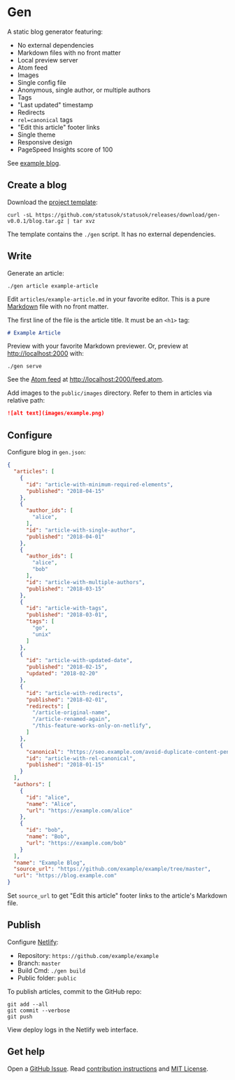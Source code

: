 # Gen

A static blog generator featuring:

* No external dependencies
* Markdown files with no front matter
* Local preview server
* Atom feed
* Images
* Single config file
* Anonymous, single author, or multiple authors
* Tags
* "Last updated" timestamp
* Redirects
* `rel=canonical` tags
* "Edit this article" footer links
* Single theme
* Responsive design
* PageSpeed Insights score of 100

See [example blog](https://www.statusok.com).

## Create a blog

Download the [project template](blog):

```
curl -sL https://github.com/statusok/statusok/releases/download/gen-v0.0.1/blog.tar.gz | tar xvz
```

The template contains the `./gen` script.
It has no external dependencies.

## Write

Generate an article:

```
./gen article example-article
```

Edit `articles/example-article.md` in your favorite editor.
This is a pure
[Markdown](https://guides.github.com/features/mastering-markdown/) file
with no front matter.

The first line of the file is the article title.
It must be an `<h1>` tag:

```md
# Example Article
```

Preview with your favorite Markdown previewer.
Or, preview at <http://localhost:2000> with:

```
./gen serve
```

See the [Atom feed](https://validator.w3.org/feed/docs/atom.html) at
<http://localhost:2000/feed.atom>.

Add images to the `public/images` directory.
Refer to them in articles via relative path:

```md
![alt text](images/example.png)
```

## Configure

Configure blog in `gen.json`:

```json
{
  "articles": [
    {
      "id": "article-with-minimum-required-elements",
      "published": "2018-04-15"
    },
    {
      "author_ids": [
        "alice",
      ],
      "id": "article-with-single-author",
      "published": "2018-04-01"
    },
    {
      "author_ids": [
        "alice",
        "bob"
      ],
      "id": "article-with-multiple-authors",
      "published": "2018-03-15"
    },
    {
      "id": "article-with-tags",
      "published": "2018-03-01",
      "tags": [
        "go",
        "unix"
      ]
    },
    {
      "id": "article-with-updated-date",
      "published": "2018-02-15",
      "updated": "2018-02-20"
    },
    {
      "id": "article-with-redirects",
      "published": "2018-02-01",
      "redirects": [
        "/article-original-name",
        "/article-renamed-again",
        "/this-feature-works-only-on-netlify",
      ]
    },
    {
      "canonical": "https://seo.example.com/avoid-duplicate-content-penalty",
      "id": "article-with-rel-canonical",
      "published": "2018-01-15"
    }
  ],
  "authors": [
    {
      "id": "alice",
      "name": "Alice",
      "url": "https://example.com/alice"
    },
    {
      "id": "bob",
      "name": "Bob",
      "url": "https://example.com/bob"
    }
  ],
  "name": "Example Blog",
  "source_url": "https://github.com/example/example/tree/master",
  "url": "https://blog.example.com"
}
```

Set `source_url` to get "Edit this article" footer links
to the article's Markdown file.

## Publish

Configure [Netlify](https://www.netlify.com):

* Repository: `https://github.com/example/example`
* Branch: `master`
* Build Cmd: `./gen build`
* Public folder: `public`

To publish articles, commit to the GitHub repo:

```
git add --all
git commit --verbose
git push
```

View deploy logs in the Netlify web interface.

## Get help

Open a [GitHub Issue][issues].
Read [contribution instructions][contrib]
and [MIT License][license].

[issues]: https://github.com/statusok/statusok/issues
[contrib]: CONTRIBUTING.md
[license]: ../LICENSE
